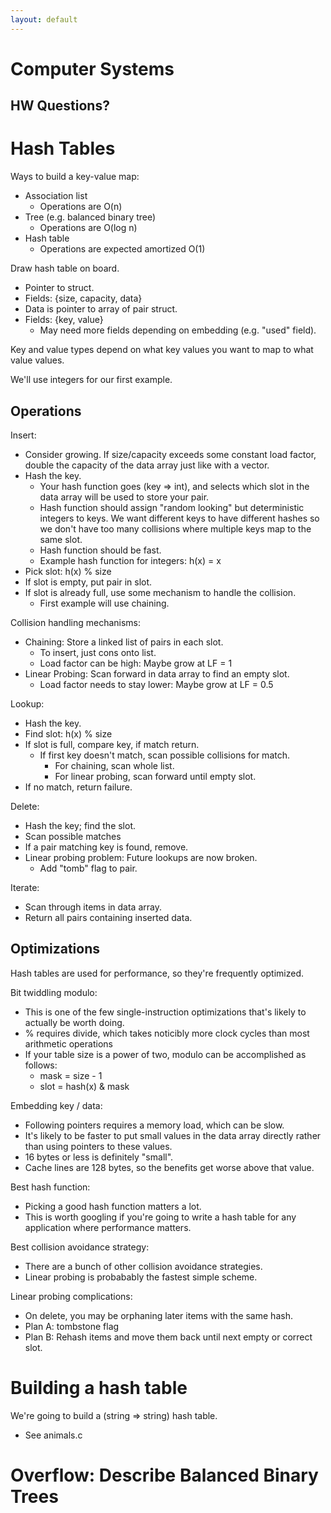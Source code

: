 ```yaml
---
layout: default
---
```


# Computer Systems

## HW Questions?

# Hash Tables

Ways to build a key-value map:

 - Association list
   - Operations are O(n)
 - Tree (e.g. balanced binary tree)
   - Operations are O(log n)
 - Hash table
   - Operations are expected amortized O(1)

Draw hash table on board.

 - Pointer to struct.
 - Fields: {size, capacity, data}
 - Data is pointer to array of pair struct.
 - Fields: {key, value}
   - May need more fields depending on embedding (e.g. "used" field).

Key and value types depend on what key values you want
to map to what value values.

We'll use integers for our first example.

## Operations

Insert:

 - Consider growing. If size/capacity exceeds some constant load factor, double
   the capacity of the data array just like with a vector.
 - Hash the key.
   - Your hash function goes (key => int), and selects which
     slot in the data array will be used to store your pair.
   - Hash function should assign "random looking" but deterministic
     integers to keys. We want different keys to have different hashes
     so we don't have too many collisions where multiple keys map to the
     same slot.
   - Hash function should be fast.
   - Example hash function for integers: h(x) = x
 - Pick slot: h(x) % size
 - If slot is empty, put pair in slot.
 - If slot is already full, use some mechanism to handle the collision.
   - First example will use chaining.

Collision handling mechanisms:

 - Chaining: Store a linked list of pairs in each slot.
   - To insert, just cons onto list.
   - Load factor can be high: Maybe grow at LF = 1
 - Linear Probing: Scan forward in data array to find an empty slot.
   - Load factor needs to stay lower: Maybe grow at LF = 0.5

Lookup:

 - Hash the key.
 - Find slot: h(x) % size
 - If slot is full, compare key, if match return.
   - If first key doesn't match, scan possible collisions for match.
     - For chaining, scan whole list.
     - For linear probing, scan forward until empty slot.
 - If no match, return failure.

Delete:

 - Hash the key; find the slot.
 - Scan possible matches
 - If a pair matching key is found, remove.
 - Linear probing problem: Future lookups are now broken.
   - Add "tomb" flag to pair.

Iterate:

 - Scan through items in data array.
 - Return all pairs containing inserted data.

## Optimizations

Hash tables are used for performance, so they're frequently optimized.

Bit twiddling modulo:

 - This is one of the few single-instruction optimizations that's likely
   to actually be worth doing.
 - % requires divide, which takes noticibly more clock cycles than
   most arithmetic operations
 - If your table size is a power of two, modulo can be accomplished
   as follows:
    - mask = size - 1
    - slot = hash(x) & mask
   
Embedding key / data:

 - Following pointers requires a memory load, which can be slow.
 - It's likely to be faster to put small values in the data array
   directly rather than using pointers to these values.
 - 16 bytes or less is definitely "small".
 - Cache lines are 128 bytes, so the benefits get worse above that value.

Best hash function:

 - Picking a good hash function matters a lot.
 - This is worth googling if you're going to write a hash table for any
   application where performance matters.

Best collision avoidance strategy:

 - There are a bunch of other collision avoidance strategies.
 - Linear probing is probabably the fastest simple scheme.

Linear probing complications:

 - On delete, you may be orphaning later items with the same hash.
 - Plan A: tombstone flag
 - Plan B: Rehash items and move them back until next empty or correct slot.

# Building a hash table

We're going to build a (string => string) hash table.

 - See animals.c

# Overflow: Describe Balanced Binary Trees

